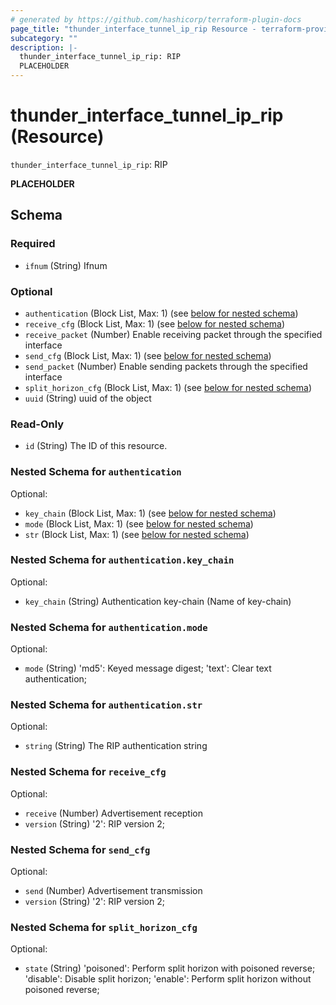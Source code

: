 ```yaml
---
# generated by https://github.com/hashicorp/terraform-plugin-docs
page_title: "thunder_interface_tunnel_ip_rip Resource - terraform-provider-thunder"
subcategory: ""
description: |-
  thunder_interface_tunnel_ip_rip: RIP
  PLACEHOLDER
---
```


# thunder_interface_tunnel_ip_rip (Resource)

`thunder_interface_tunnel_ip_rip`: RIP

__PLACEHOLDER__



<!-- schema generated by tfplugindocs -->
## Schema

### Required

- `ifnum` (String) Ifnum

### Optional

- `authentication` (Block List, Max: 1) (see [below for nested schema](#nestedblock--authentication))
- `receive_cfg` (Block List, Max: 1) (see [below for nested schema](#nestedblock--receive_cfg))
- `receive_packet` (Number) Enable receiving packet through the specified interface
- `send_cfg` (Block List, Max: 1) (see [below for nested schema](#nestedblock--send_cfg))
- `send_packet` (Number) Enable sending packets through the specified interface
- `split_horizon_cfg` (Block List, Max: 1) (see [below for nested schema](#nestedblock--split_horizon_cfg))
- `uuid` (String) uuid of the object

### Read-Only

- `id` (String) The ID of this resource.

<a id="nestedblock--authentication"></a>
### Nested Schema for `authentication`

Optional:

- `key_chain` (Block List, Max: 1) (see [below for nested schema](#nestedblock--authentication--key_chain))
- `mode` (Block List, Max: 1) (see [below for nested schema](#nestedblock--authentication--mode))
- `str` (Block List, Max: 1) (see [below for nested schema](#nestedblock--authentication--str))

<a id="nestedblock--authentication--key_chain"></a>
### Nested Schema for `authentication.key_chain`

Optional:

- `key_chain` (String) Authentication key-chain (Name of key-chain)


<a id="nestedblock--authentication--mode"></a>
### Nested Schema for `authentication.mode`

Optional:

- `mode` (String) 'md5': Keyed message digest; 'text': Clear text authentication;


<a id="nestedblock--authentication--str"></a>
### Nested Schema for `authentication.str`

Optional:

- `string` (String) The RIP authentication string



<a id="nestedblock--receive_cfg"></a>
### Nested Schema for `receive_cfg`

Optional:

- `receive` (Number) Advertisement reception
- `version` (String) '2': RIP version 2;


<a id="nestedblock--send_cfg"></a>
### Nested Schema for `send_cfg`

Optional:

- `send` (Number) Advertisement transmission
- `version` (String) '2': RIP version 2;


<a id="nestedblock--split_horizon_cfg"></a>
### Nested Schema for `split_horizon_cfg`

Optional:

- `state` (String) 'poisoned': Perform split horizon with poisoned reverse; 'disable': Disable split horizon; 'enable': Perform split horizon without poisoned reverse;


